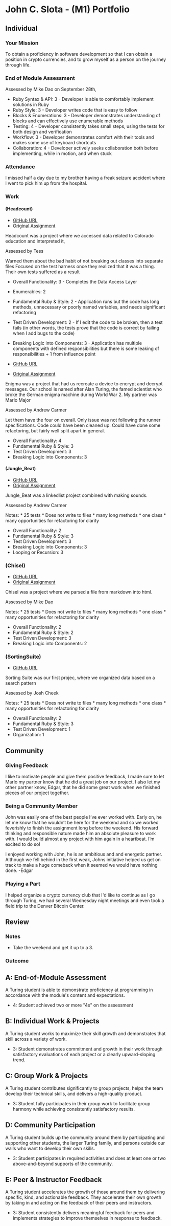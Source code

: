 # John C. Slota - (M1) Portfolio

## Individual

### Your Mission

To obtain a proficiency in software development so that I can obtain a position in crypto currencies,
and to grow myself as a person on the journey through life.

### End of Module Assessment

Assessed by Mike Dao on September 28th,

* Ruby Syntax & API: 3 -  Developer is able to comfortably implement solutions in Ruby
* Ruby Style: 3 - Developer writes code that is easy to follow
* Blocks & Enumerations: 3 - Developer demonstrates understanding of blocks and can effectively use enumerable methods
* Testing: 4 - Developer consistently takes small steps, using the tests for both design and verification
* Workflow: 3 - Developer demonstrates comfort with their tools and makes some use of keyboard shortcuts
* Collaboration: 4 - Developer actively seeks collaboration both before implementing, while in motion, and when stuck

### Attendance

I missed half a day due to my brother having a freak seizure accident where I went to pick him up from the hospital.

### Work  

#### (Headcount)

* [GitHub URL]()
* [Original Assignment]()

Headcount was a project where we accessed data related to Colorado education and interpreted it,

Assessed by Tess

  Warned them about the bad habit of not breaking out classes into separate files
  Focused on the test harness once they realized that it was a thing. Their own tests suffered as a result

  * Overall Functionality: 3 - Completes the Data Access Layer
  * Enumerables: 2
  * Fundamental Ruby & Style: 2 - Application runs but the code has long methods, unnecessary or poorly named variables, and needs significant    refactoring
  * Test Driven Development: 2 - If I edit the code to be broken, then a test fails (in other words, the tests prove that the code is correct by failing when I add bugs to the code)
  * Breaking Logic into Components: 3 - Application has multiple components with defined responsibilities but there is some leaking of responsibilities + 1 from influence point

* [GitHub URL](https://github.com/marlomajor/Enigma)
* [Original Assignment](http://tutorials.jumpstartlab.com/projects/enigma.html)

Enigma was a project that had us recreate a device to encrypt and decrypt messages.
Our school is named after Alan Turing, the famed scientist who broke the German enigma machine
during World War 2. My partner was Marlo Major

Assessed by Andrew Carmer

Let them have the four on overall. Only issue was not following the runner specifications. Code could have been cleaned up. Could have done some refactoring, but fairly well split apart in general.

* Overall Functionality: 4
* Fundamental Ruby & Style: 3
* Test Driven Development: 3
* Breaking Logic into Components: 3

#### (Jungle_Beat)

* [GitHub URL](https://github.com/slotaj/jungle_beat)
* [Original Assignment](https://github.com/turingschool/curriculum/blob/master/source/projects/jungle_beat.markdown)

Jungle_Beat was a linkedlist project combined with making sounds.

Assessed by Andrew Carmer

Notes: * 25 tests * Does not write to files * many long methods * one class * many opportunities for refactoring for clarity

* Overall Functionality: 2
* Fundamental Ruby & Style: 3
* Test Driven Development: 3
* Breaking Logic into Components: 3
* Looping or Recursion: 3

### (Chisel)

* [GitHub URL](http://github.com/slotaj/chisel)
* [Original Assignment](https://github.com/turingschool/curriculum/blob/master/source/projects/chisel.markdown)

Chisel was a project where we parsed a file from markdown into html.

Assessed by Mike Dao

Notes: * 25 tests * Does not write to files * many long methods * one class * many opportunities for refactoring for clarity

* Overall Functionality: 2
* Fundamental Ruby & Style: 2
* Test Driven Development: 3
* Breaking Logic into Components: 2

### (SortingSuite)

* [GitHub URL](https://github.com/turingschool/sorting-suite)

Sorting Suite was our first projec, where we organized data based on a search pattern

Assessed by Josh Cheek

Notes: * 25 tests * Does not write to files * many long methods * one class * many opportunities for refactoring for clarity

* Overall Functionality: 2
* Fundamental Ruby & Style: 3
* Test Driven Development: 1
* Organization: 1

## Community

### Giving Feedback

I like to motivate people and give them positive feedback, I made sure to let Marlo my partner know that
he did a great job on our project. I also let my other partner know, Edgar, that he did some great work
when we finished pieces of our project together.

### Being a Community Member

John was easily one of the best people I’ve ever worked with. Early on, he let me know that he wouldn’t be here for the weekend and so we worked feverishly to finish the assignment long before the weekend. His forward thinking and responsible nature made him an absolute pleasure to work with. I would build almost any project with him again in a heartbeat. I’m excited to do so!

I enjoyed working with John, he is an ambitious and and energetic partner. Although we fell behind in the first weak, Johns
initiative helped us get on track to make a huge comeback when it seemed we would have nothing done.  -Edgar

### Playing a Part

I helped organize a crypto currency club that I'd like to continue as I go through Turing, we had several
Wednesday night meetings and even took a field trip to the Denver Bitcoin Center.

## Review

### Notes

* Take the weekend and get it up to a 3.

### Outcome

## A: End-of-Module Assessment

A Turing student is able to demonstrate proficiency at programming in accordance
with the module's content and expectations.

* 4: Student achieved two or more "4s" on the assessment

## B: Individual Work & Projects

A Turing student works to maximize their skill growth and demonstrates
that skill across a variety of work.

* 3: Student demonstrates commitment and growth in their work through satisfactory
evaluations of each project or a clearly upward-sloping trend.

## C: Group Work & Projects

A Turing student contributes significantly to group projects, helps the team
develop their technical skills, and delivers a high-quality product.


* 3: Student fully participates in their group work to facilitate group harmony
while achieving consistently satisfactory results.

## D: Community Participation

A Turing student builds up the community around them by participating and
supporting other students, the larger Turing family, and persons outside our
walls who want to develop their own skills.


* 3: Student participates in required activities and does at least one or two
above-and-beyond supports of the community.

## E: Peer & Instructor Feedback

A Turing student accelerates the growth of those around
them by delivering specific, kind, and actionable feedback. They accelerate their
own growth by taking in and acting on the feedback of their peers and instructors.

* 3: Student consistently delivers meaningful feedback for peers and implements
strategies to improve themselves in response to feedback.
